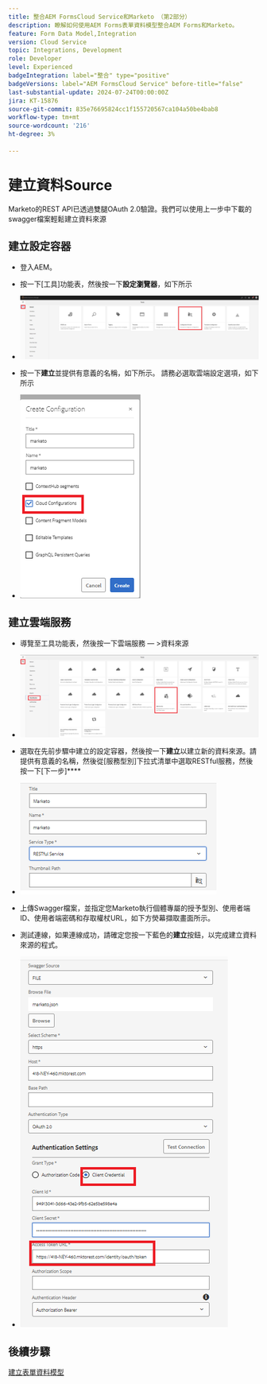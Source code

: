 ```yaml
---
title: 整合AEM FormsCloud Service和Marketo （第2部分）
description: 瞭解如何使用AEM Forms表單資料模型整合AEM Forms和Marketo。
feature: Form Data Model,Integration
version: Cloud Service
topic: Integrations, Development
role: Developer
level: Experienced
badgeIntegration: label="整合" type="positive"
badgeVersions: label="AEM FormsCloud Service" before-title="false"
last-substantial-update: 2024-07-24T00:00:00Z
jira: KT-15876
source-git-commit: 835e76695824cc1f155720567ca104a50be4bab8
workflow-type: tm+mt
source-wordcount: '216'
ht-degree: 3%

---
```


# 建立資料Source

Marketo的REST API已透過雙腿OAuth 2.0驗證。我們可以使用上一步中下載的swagger檔案輕鬆建立資料來源

## 建立設定容器

* 登入AEM。
* 按一下[工具]功能表，然後按一下&#x200B;**設定瀏覽器**，如下所示

* ![工具功能表](assets/datasource3.png)

* 按一下&#x200B;**建立**&#x200B;並提供有意義的名稱，如下所示。 請務必選取雲端設定選項，如下所示

* ![設定容器](assets/datasource4.png)

## 建立雲端服務

* 導覽至工具功能表，然後按一下雲端服務 — >資料來源

* ![雲端服務](assets/datasource5.png)

* 選取在先前步驟中建立的設定容器，然後按一下&#x200B;**建立**&#x200B;以建立新的資料來源。請提供有意義的名稱，然後從[服務型別]下拉式清單中選取RESTful服務，然後按一下[下一步]****
* ![新資料來源](assets/datasource6.png)

* 上傳Swagger檔案，並指定您Marketo執行個體專屬的授予型別、使用者端ID、使用者端密碼和存取權杖URL，如下方熒幕擷取畫面所示。

* 測試連線，如果連線成功，請確定您按一下藍色的&#x200B;**建立**&#x200B;按鈕，以完成建立資料來源的程式。

* ![資料來源設定](assets/datasource1.png)


## 後續步驟

[建立表單資料模型](./part3.md)
